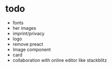 # todo

- fonts
- her images
- imprint/privacy
- logo
- remove preact
- Image component
- card
- collaboration with online editor like stackblitz
